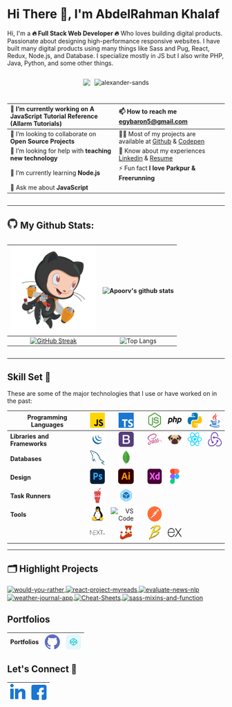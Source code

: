 <!-- 0000 -------------------------------------------------- -->
<!-- ### 🏃🏻‍♂️🎓👨🏻‍💻👨🏼‍🎤👨🏽‍🎤⛸️🏹⛸️🏂🎯♟️🥁🏆🥇🎖️🏅🤺🤿🐦🦅🐙🕷️🐍🕸️🐢🦑🐊🐎🐳🐋🦈🐰 ⚡ ✨🎯⏱️🦅⚡💥🔥❄️ Full Stack Web Developer -->
<!-- <div align="center"></div> -->
<!-- ![alexander-sands](https://komarev.com/ghpvc/?username=alexander-sands&label=Profile%20Views&color=0e75b6&style=flat "alexander-sands") -->
<!-- --- -->
<!-- 0009 -------------------------------------------------- -->
<!-- <div align="center"> 
  <p><b>✨ VISITOR COUNT ✨</b></p>
  <img src="https://profile-counter.glitch.me/Alexander-Sands/count.svg" />
</div> -->



<!-- 0001 -------------------------------------------------- -->
# Hi There 👋, I'm AbdelRahman Khalaf 
<!-- <h1>Hi There, I'm AbdelRahman Khalaf <img  src="https://raw.githubusercontent.com/ABSphreak/ABSphreak/master/gifs/Hi.gif" width="30px"></h1> -->

<!-- 0002 -------------------------------------------------- -->
<!-- ### A passionate 🔥 Full Stack Web Developer 🔥 from Egypt -->
<!-- ## <img src="images/Developer.gif" width="35" /> About Me : -->
Hi, I'm a **🔥 Full Stack Web Developer 🔥** Who loves building digital products. Passionate about designing high-performance responsive websites. I have built many digital products using many things like Sass and Pug, React, Redux, Node.js, and Database. I specialize mostly in JS but I also write PHP, Java, Python, and some other things.

<!-- 0003 -------------------------------------------------- -->
<div align=center style="display: flex;flex-wrap: wrap;justify-content: center;gap: 10px;">

  <!-- <img src="https://github.com/SP-XD/SP-XD/blob/main/images/dev-working_rounded.gif?raw=true" href="https://github.com/sp-xd" alt="CoDiNg RocKs"  /><br>  -->
  
  ![](https://camo.githubusercontent.com/992babdffd8c74a1502de375fbdf7e4d54773242/68747470733a2f2f6d656469612e67697068792e636f6d2f6d656469612f53576f536b4e36447854737a71494b4571762f67697068792e676966)


  <!-- <a href="https://github.com/ryo-ma/github-profile-trophy"><img src="https://github-profile-trophy.vercel.app/?username=alexander-sands&margin-w=15&margin-h=10" alt="alexander-sands" /></a> -->

  ![](https://github-profile-trophy.vercel.app/?username=alexander-sands&margin-w=15&margin-h=10 "alexander-sands")


  |🔭 I’m currently working on **A JavaScript Tutorial Reference** (Allarm Tutorials)|📫 How to reach me **egybaron5@gmail.com**| 
  |:--|:--|
  | 👯 I’m looking to collaborate on **Open Source Projects** | 👨‍💻 Most of my projects are available at [Github](https://github.com/Alexander-Sands) & [Codepen](https://codepen.io/alexander-sands)| 
  | 🤝 I’m looking for help with **teaching new technology**|📄 Know about my experiences [Linkedin](https://www.linkedin.com/in/abdul-rahman-khalaf-b76307133/) & [Resume](https://www.linkedin.com/in/abdul-rahman-khalaf-b76307133/)|
  | 🌱 I’m currently learning **Node.js** | ⚡ Fun fact **I love Parkpur & Freerunning**|
  | 💬 Ask me about **JavaScript**
    
<!-- - 📝 I regularly write articles on -->

</div>

<!-- 0004 -------------------------------------------------- -->
---
## <img src='images/giphy.webp' width='25' /> My Github Stats:

<div align=center style="display: flex;flex-wrap: wrap;justify-content: center;gap: 10px;">
  
  <!-- ![Apoorv's github stats](https://github-readme-stats.vercel.app/api?username=alexander-sands&show_icons=true&title_color=ffc857&icon_color=8ac926&text_color=daf7dc&bg_color=151515&hide=issues&count_private=true&include_all_commits=true) -->

  <!-- [![GitHub Streak](https://github-readme-streak-stats.herokuapp.com/?user=alexander-sands&theme=dark)](https://git.io/streak-stats) -->

  <!-- [![Top Langs](https://github-readme-stats.vercel.app/api/top-langs/?username=alexander-sands&layout=compact&text_color=daf7dc&bg_color=151515&hide=css,html,php)](https://github.com/anuraghazra/github-readme-stats) -->

  |<img src="images/jetpacktocat.png" alt="GitHub Octocat Drinking a Cup of Coffee" height="200"> | ![Apoorv's github stats](https://github-readme-stats.vercel.app/api?username=alexander-sands) |
  |:--:|:--:|
  |[![GitHub Streak](https://github-readme-streak-stats.herokuapp.com/?user=alexander-sands)](https://git.io/streak-stats)|![Top Langs](https://github-readme-stats.vercel.app/api/top-langs?username=alexander-sands&show_icons=true&locale=en&layout=compact "alexander-sands")|
</div>

<!--START_SECTION:waka-->

<!--END_SECTION:waka-->

<!-- ⏳ **Year Progress** { █████████████████▁▁▁▁▁▁▁▁▁▁▁▁▁ } 57.55 % as on ⏰ 29-Jul-2023 -->

---

<!-- 0005 -------------------------------------------------- -->
<!-- ### Languages and Tools -->
## Skill Set :muscle:

These are some of the major technologies that I use or have worked on in the past:

**Programming Languages**|<img src="images/icons/ProgrammingLanguages/javascript.svg" alt="javascript" height="35"/>|<img src="images/icons/ProgrammingLanguages/typescript.svg" alt="typescript" height="35"/>|<img src="images/icons/BackendDevelopment/nodejs.svg" alt="nodejs" height="35"/>|<img src="images/icons/ProgrammingLanguages/php.svg" alt="php" height="35"/>|<img src="images/icons/ProgrammingLanguages/python.svg" alt="python" height="35"/>|<img src="images/icons/ProgrammingLanguages/java.svg" alt="java" height="35"/>|
|--|:--:|:--:|:--:|:--:|:--:|:--:|
**Libraries and Frameworks**|<img src="images/icons/FrontendDevelopment/jquery.png" alt="bootstrap" height="35"/>|<img src="images/icons/FrontendDevelopment/bootstrap.svg" alt="bootstrap" height="35"/>|<img src="images/icons/FrontendDevelopment/sass.svg" alt="sass" height="35"/>|<img src="images/icons/FrontendDevelopment/pug.svg" alt="pug" height="35"/>|<img src="images/icons/FrontendDevelopment/reactjs.svg" alt="react" height="35"/>|<img src="images/icons/FrontendDevelopment/redux.svg" alt="redux" height="35"/>
**Databases**|<img src="images/icons/Database/mysql.svg" alt="mysql" height="35"/>|<img src="images/icons/Database/mongodb.svg" alt="mongodb" height="35"/>
**Design**|<img src="images/icons/Software/photoshop.svg" alt="photoshop" height="35"/>|<img src="images/icons/Software/illustrator.svg" alt="illustrator" height="35"/>|<img src="images/icons/Software/xd.svg" alt="xd" height="35"/>|<img src="images/icons/Software/figma.svg" alt="figma" height="35"/>
**Task Runners**|<img src="images/icons/FrontendDevelopment/gulp.svg" alt="gulp" height="35"/>|<img src="images/icons/FrontendDevelopment/webpack.svg" alt="webpack" height="35"/>
**Tools**|<img src="images/icons/Other/linux.svg" alt="linux" height="35"/>|<img title="VS Code" alt="VS Code" width="35px" src="https://img.icons8.com/fluent/48/000000/visual-studio-code-2019.png">|<img src="images/icons/Software/postman.svg" alt="postman" height="35"/>||
||<img src="images/icons/StaticSiteGenerators/nextjs.svg" alt="express" height="35"/>|<img src="images/icons/Testing/jest.svg" alt="jest" height="35"/>|<img src="images/icons/FrontendDevelopment/babel.svg" alt="babel" height="35"/>|<img src="images/icons/BackendDevelopment/express.svg" alt="express" height="35"/>||


<!-- <img src="images/icons/Other/json.png" alt="redux" height="35"/>JSON -->
<!-- <img src="images/icons/Other/Command-Line.png" alt="mongodb" height="35"/> Command Line -->
<!-- <img src="images/icons/Other/AJAX.svg" alt="redux" height="35"/>Ajax -->
<!-- <img title="C" alt="C" width="35px" src="https://raw.githubusercontent.com/github/explore/master/topics/c/c.png"> -->
<!-- <img src="images/icons/Other/git.svg" alt="git"  height="35"/> -->
<!-- <img src="images/icons/Other/github-2.svg" alt="git"  height="35"/> -->
<!-- <img src="images/icons/MobileAppDevelopment/reactnative.svg" alt="reactnative" height="35"/> -->

---

<!-- 0006 -------------------------------------------------- -->

<!-- <a href="https://github.com/Alexander-Sands/would-you-rather">
  <img align="center" src="https://github-readme-stats.vercel.app/api/pin/?username=Alexander-Sands&repo=would-you-rather&show_icons=true&line_height=27&title_color=6aa6f8&text_color=8a919a&icon_color=6aa6f8&bg_color=22272e" alt="would-you-rather" />
</a> -->

## 🗂️ Highlight Projects


<a href="https://github.com/Alexander-Sands/would-you-rather">
  <img align="center" src="https://github-readme-stats.vercel.app/api/pin/?username=Alexander-Sands&repo=would-you-rather" alt="would-you-rather" />
</a>

<a href="https://github.com/Alexander-Sands/react-project-myreads">
  <img align="center" src="https://github-readme-stats.vercel.app/api/pin/?username=Alexander-Sands&repo=react-project-myreads" alt="react-project-myreads" />
</a>  

<a href="https://github.com/Alexander-Sands/evaluate-news-nlp">
  <img align="center" src="https://github-readme-stats.vercel.app/api/pin/?username=Alexander-Sands&repo=evaluate-news-nlp" alt="evaluate-news-nlp" />
</a>  

<a href="https://github.com/Alexander-Sands/weather-journal-app">
  <img align="center" src="https://github-readme-stats.vercel.app/api/pin/?username=Alexander-Sands&repo=weather-journal-app" alt="weather-journal-app" />
</a>  

<a href="https://github.com/Alexander-Sands/Cheat-Sheets">
  <img align="center" src="https://github-readme-stats.vercel.app/api/pin/?username=Alexander-Sands&repo=Cheat-Sheets" alt="Cheat-Sheets" />
</a>  

<a href="https://github.com/Alexander-Sands/sass-mixins-and-functions">
  <img align="center" src="https://github-readme-stats.vercel.app/api/pin/?username=Alexander-Sands&repo=sass-mixins-and-functions" alt="sass-mixins-and-function" />
</a>  

<!-- 0007 -------------------------------------------------- -->
## Portfolios
Portfolios | <a href="https://github.com/Alexander-Sands?tab=repositories" target="blank"><img align="center" src="images/icons/Social/github.svg" alt="alexander-sands" height="35"  /></a> | <a href="https://codepen.io/alexander-sands" target="blank"><img align="center" src="images/icons/Social/codepen.svg" alt="alexander-sands" height="35" /></a> 
|--|--|--| 

<!-- 0008 -------------------------------------------------- -->
## Let's Connect :handshake:
<a href="https://linkedin.com/in/abdul-rahman-khalaf-b76307133" target="blank"><img src="images/icons/Social/linked-in-alt.svg" alt="abdul-rahman-khalaf-b76307133" height="35"  /></a>|<a href="https://www.facebook.com/alexander.sands.7/" target="blank"><img align="center" src="images/icons/Social/facebook.svg" alt="Facebook" height="35"  />
|--|--|
<!-- <a href="https://www.facebook.com/abdelrahman.khalaf.50" target="blank"><img align="center" src="images/icons/Social/facebook.svg" alt="Facebook" height="30" width="35" /></a> -->